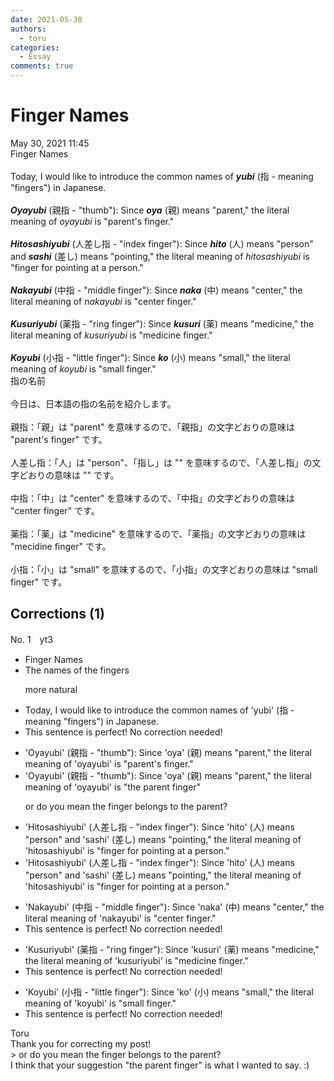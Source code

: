 ```yaml
---
date: 2021-05-30
authors:
  - toru
categories:
  - Essay
comments: true
---
```


# Finger Names
<div class="date">May 30, 2021 11:45</div>
<div id="post"><div id="body_show_ori">
Finger Names<br/><br/>Today, I would like to introduce the common names of <strong><em>yubi</em></strong> (指 - meaning "fingers") in Japanese.<br/><br/><strong><em>Oyayubi</em></strong> (親指 - "thumb"): Since <strong><em>oya</em></strong> (親) means "parent," the literal meaning of <em>oyayubi</em> is "parent's finger."<br/><br/><strong><em>Hitosashiyubi</em></strong> (人差し指 - "index finger"): Since <strong><em>hito</em></strong> (人) means "person" and <strong><em>sashi</em></strong> (差し) means "pointing," the literal meaning of <em>hitosashiyubi</em> is "finger for pointing at a person."<br/><br/><strong><em>Nakayubi</em></strong> (中指 - "middle finger"): Since <strong><em>naka</em></strong> (中) means "center," the literal meaning of <em>nakayubi</em> is "center finger."<br/><br/><strong><em>Kusuriyubi</em></strong> (薬指 - "ring finger"): Since <strong><em>kusuri</em></strong> (薬) means "medicine," the literal meaning of <em>kusuriyubi</em> is "medicine finger."<br/><br/><strong><em>Koyubi</em></strong> (小指 - "little finger"): Since <strong><em>ko</em></strong> (小) means "small," the literal meaning of <em>koyubi</em> is "small finger."
</div></div>

<!-- more -->

<div id="post_ja"><div id="body_show_mo">
指の名前<br/><br/>今日は、日本語の指の名前を紹介します。<br/><br/>親指：「親」は "parent" を意味するので、「親指」の文字どおりの意味は "parent's finger" です。<br/><br/>人差し指：「人」は "person"、「指し」は "" を意味するので、「人差し指」の文字どおりの意味は "" です。<br/><br/>中指：「中」は "center" を意味するので、「中指」の文字どおりの意味は "center finger" です。<br/><br/>薬指：「薬」は "medicine" を意味するので、「薬指」の文字どおりの意味は "mecidine finger" です。<br/><br/>小指：「小」は "small" を意味するので、「小指」の文字どおりの意味は "small finger" です。
</div></div>

## Corrections (1)
<div id="block"><div class="first_name"> No. 1　<span class="just_name">yt3</span></div><div id="block2">
<ul class="correction_field">
<li class="incorrect">Finger Names</li>
<li class="corrected correct">
The names of the fingers
<p class="correction_comment">more natural</p>
</li>
</ul>
<ul class="correction_field">
<li class="incorrect">Today, I would like to introduce the common names of 'yubi' (指 - meaning "fingers") in Japanese.</li>
<li class="corrected perfect">This sentence is perfect! No correction needed!</li>
</ul>
<ul class="correction_field">
<li class="incorrect">'Oyayubi' (親指 - "thumb"): Since 'oya' (親) means "parent," the literal meaning of 'oyayubi' is "parent's finger."</li>
<li class="corrected correct">
'Oyayubi' (親指 - "thumb"): Since 'oya' (親) means "parent," the literal meaning of 'oyayubi' is "<span class="f_blue">the parent finger"</span>
<p class="correction_comment">or do you mean the finger belongs to the parent?</p>
</li>
</ul>
<ul class="correction_field">
<li class="incorrect">'Hitosashiyubi' (人差し指 - "index finger"): Since 'hito' (人) means "person" and 'sashi' (差し) means "pointing," the literal meaning of 'hitosashiyubi' is "finger for pointing at a person."</li>
<li class="corrected correct">
'Hitosashiyubi' (人差し指 - "index finger"): Since 'hito' (人) means "person" and 'sashi' (差し) means "point<span class="sline"><span class="f_blue">ing</span></span>," the literal meaning of 'hitosashiyubi' is "finger for pointing at a person."
</li>
</ul>
<ul class="correction_field">
<li class="incorrect">'Nakayubi' (中指 - "middle finger"): Since 'naka' (中) means "center," the literal meaning of 'nakayubi' is "center finger."</li>
<li class="corrected perfect">This sentence is perfect! No correction needed!</li>
</ul>
<ul class="correction_field">
<li class="incorrect">'Kusuriyubi' (薬指 - "ring finger"): Since 'kusuri' (薬) means "medicine," the literal meaning of 'kusuriyubi' is "medicine finger."</li>
<li class="corrected perfect">This sentence is perfect! No correction needed!</li>
</ul>
<ul class="correction_field">
<li class="incorrect">'Koyubi' (小指 - "little finger"): Since 'ko' (小) means "small," the literal meaning of 'koyubi' is "small finger."</li>
<li class="corrected perfect">This sentence is perfect! No correction needed!</li>
</ul>
</div><div class="name"><span class="just_name">Toru</span><br>
Thank you for correcting my post!<br/>&gt; or do you mean the finger belongs to the parent?<br/>I think that your suggestion "the parent finger" is what I wanted to say. :)
</div>
</div>
